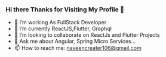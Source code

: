 ### Hi there  Thanks for Visiting My Profile 👋



- 🔭 I’m working As FullStack Developer
- 🌱 I’m currently ReactJS,Flutter, Graphql
- 👯 I’m looking to collaborate on ReactJs and Flutter Projects
- 💬 Ask me about  Angular, Spring Micro Services...
- 📫 How to reach me: naveencreater106@gmail.com

